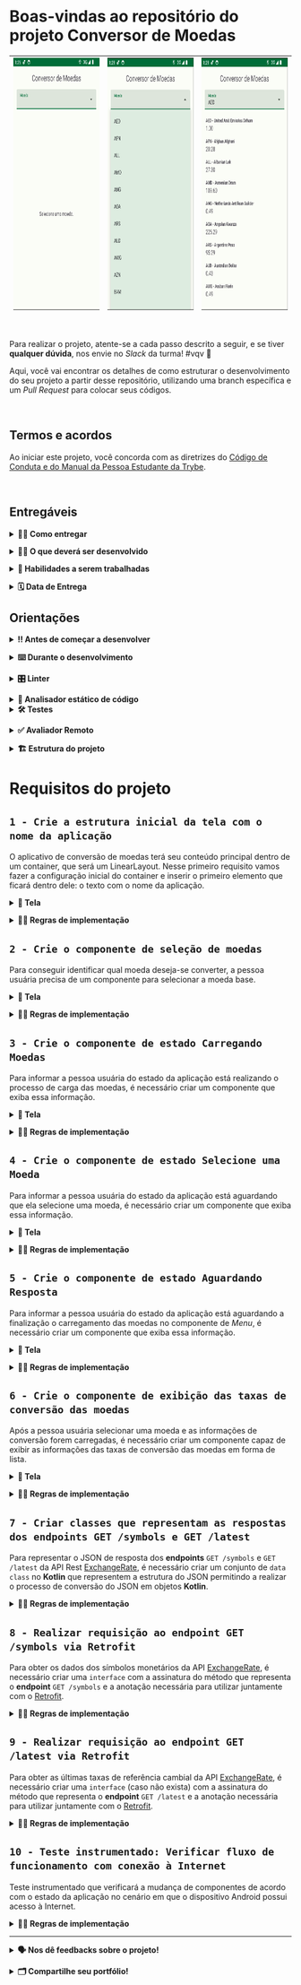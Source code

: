 # Boas-vindas ao repositório do projeto Conversor de Moedas

| <img src="./assets/aplicativo_1.png" height="450" /> | <img src="./assets/aplicativo_2.png" height="450" /> | <img src="./assets/aplicativo_3.png" height="450" /> |
|:---:| :---: | :---: |

<br />

Para realizar o projeto, atente-se a cada passo descrito a seguir, e se tiver **qualquer dúvida**, nos envie no _Slack_ da turma! #vqv 🚀

Aqui, você vai encontrar os detalhes de como estruturar o desenvolvimento do seu projeto a partir desse repositório, utilizando uma branch específica e um _Pull Request_ para colocar seus códigos.

<br />

## Termos e acordos

Ao iniciar este projeto, você concorda com as diretrizes do [Código de Conduta e do Manual da Pessoa Estudante da Trybe](https://app.betrybe.com/learn/student-manual/codigo-de-conduta-da-pessoa-estudante).

<br />

## Entregáveis

<details><summary><strong>🤷🏽‍ Como entregar</strong></summary><br />

Para entregar o seu projeto, você deverá criar um _Pull Request_ neste repositório.

Lembre-se que você pode consultar nosso conteúdo sobre [Git & GitHub](https://app.betrybe.com/learn/course/5e938f69-6e32-43b3-9685-c936530fd326/module/f04cdb21-382e-4588-8950-3b1a29afd2dd/section/876a615b-f578-4d65-a820-de9f3e5e57db/lesson/be8632bf-7bb7-4c01-a5d9-7aadac3a58f0) sempre que precisar!
<br /></details>

<details><summary><strong>🧑‍💻 O que deverá ser desenvolvido</strong></summary><br />

Você será responsável por desenvolver uma aplicação Android de conversão de moedas que utiliza os dados da API [exchangerate.host](https://exchangerate.host). Esse aplicativo contêm o layout, a validação de estado dos compoentes e código de consumo de uma API Rest com Retrofit.

<br /></details>

<details><summary><strong>📝 Habilidades a serem trabalhadas </strong></summary><br />

Neste projeto, verificaremos se você é capaz de:

- Utilizar Kotlin para manipular os elementos visuais do Android;
- Utilizar Kotlin para desenvolver regras de negócio da interface;
- Construir layout via XML utilizando componentes do Material Design 3;
- Posicionar os elementos visuais com ViewGroup;
- Utilizar Retrofit para consumir APIs Rest;
- Utilizar Corotinas para realizar chamadas assíncronas.

<br /></details>

<details><summary><strong>🗓 Data de Entrega</strong></summary><br />

- Este projeto é individual;

- Será 1 dias de projeto;

- Data para entrega final do projeto: `27/09/2024 23:59`.

<br /></details>

## Orientações

<details><summary><strong>‼ Antes de começar a desenvolver</strong></summary><br /> 

#### 1. Clone o repositório

- Use o comando: `git clone git@github.com:betrybe/android-037-android-projeto-android-cambio.git`

- Entre na pasta do repositório que você acabou de clonar:

    - `cd android-037-android-projeto-android-cambio`

#### 2. Instale as dependências

- Entre no arquivo `build.gradle` localizado dentro do diretório **app**

- Clique no botão `Sync Now` caso ele exista; se a opção não estiver disponível, significa que a sincronização automática já foi realizada ao abrir o Android Studio.

#### 3. Crie uma branch a partir da branch `main`

- Verifique que você está na branch `main`. Use o comando `git branch` para isso

- Se você não estiver, mude para a branch `main`. Use `git checkout main`

- Agora, crie uma branch à qual você vai submeter os `commits` do seu projeto.

    - Você deve criar uma branch no formato `{seu-nome-e-sobrenome}-{nome-do-projeto}`. Exemplo: `italo-moura-projeto-android-cambio`

    - Exemplo: `git checkout -b italo-moura-projeto-android-cambio`

#### 4. Adicione as mudanças ao _stage_ do Git e faça um `commit`

- Verifique que as mudanças ainda não estão no _stage_. O comando `git status` irá mostrar essa informação para você, mostrando os arquivos em vermelho

- Adicione o novo arquivo ao _stage_ do Git. Use `git add .` para adicionar **todos** os arquivos ao _stage_ ou `git add nome-do-arquivo` para adicionar um arquivo específico

- Verifique com o comando `git status` que os arquivos adicionados ao _stage_ agora estão verde

- Faça o `commit` inicial com o comando `git commit -m "Iniciando o projeto"`

- Verifique com `git status` que você não possui mais alterações para serem commitadas. A mensagem _nothing to commit_ ou similar deve aparecer

- Adicione a sua branch com o novo `commit` ao repositório remoto com o comando `git push`. Exemplo: `git push -u origin italo-moura-projeto-android-cambio`

#### 5. Crie um novo `Pull Request` _(PR)_

- Vá até a página de _Pull Requests_ do [repositório no GitHub](https://github.com/tryber/android-0x-projeto-conversor-moeda/pulls)

- Clique no botão verde _"New pull request"_

- Clique na caixa de seleção _"Compare"_ e escolha a sua branch **com atenção**

- Coloque um título para o seu _Pull Request_

- Exemplo: _"[Gabriel Oliva] Projeto Login Social"_

- Clique no botão verde _"Create pull request"_

- Adicione uma descrição para o _Pull Request_, um título nítido que o identifique, e clique no botão verde _"Create pull request"_

- Volte até a [página de _Pull Requests_ do repositório](https://github.com/tryber/android-0x-projeto-conversor-moeda/pulls) e confira se o seu _Pull Request_ está criado

<br /></details>

<details><summary><strong>⌨️ Durante o desenvolvimento</strong></summary><br />

Faça `commits` das alterações que você fizer no código regularmente, pois assim você garante visibilidade para o time da Trybe e treina essa prática para o mercado de trabalho. 😀

- Lembre-se de sempre após um (ou alguns) `commits` atualizar o repositório remoto

- Os comandos que você utilizará com mais frequência são:

    - `git status` _(para verificar o que está em vermelho - fora do stage - e o que está em verde - no stage)_;
    - `git add` _(para adicionar arquivos ao stage do Git)_;
    - `git commit` _(para criar um commit com os arquivos que estão no stage do Git)_;
    - `git push -u origin nome-da-branch` _(para enviar o commit para o repositório remoto na primeira vez que fizer o `push` de uma nova branch)_;
    - `git push` _(para enviar o commit para o repositório remoto após o passo anterior)_.

<br /></details>

<details><summary><strong>🎛 Linter</strong></summary><br />

Usaremos o [Ktlint](https://pinterest.github.io/ktlint/) para fazer o lint do seu código.

Este projeto já vem com as dependências relacionadas ao _linter_ configuradas no arquivo `build.gradle`, lembre-se de instalá-las.

Para poder rodar o `Ktlint` de forma local, rode o comando de acordo com o sistema operacional:

Mac ou Linux:
```bash
./gradlew ktlintCheck
```

Windows:
```bash
gradlew ktlintCheck
```

Se a análise do `Ktlint` encontrar problemas no seu código, tais problemas serão mostrados no seu terminal.

<br /></details>

<details><summary><strong>👀 Analisador estático de código</strong></summary><br />

Usaremos o [Detekt](https://detekt.dev/) para fazer a análise estática do seu código.

Este projeto já vem com as dependências relacionadas ao _linter_ configuradas no arquivo `build.gradle`, lembre-se de instalá-las.

Para poder rodar o `Detekt` de forma local, rode o comando de acordo com o sistema operacional:

Mac ou Linux:
```bash
./gradlew detekt
```

Windows:
```bash
gradlew detekt
```

Se a análise do `Ktlint` encontrar problemas no seu código, tais problemas serão mostrados no seu terminal.
</details>

<details>
<summary><strong>🛠 Testes</strong></summary><br />

Todos os requisitos do projeto serão testados automaticamente por meio do `Espresso`, uma ferramenta que testa interfaces. Você pode rodar o teste instrumentado no Android Studio ou via linha de comando.

#### Android Studio

Abra a aba `Run` e selecione o arquivo de teste, conforme exemplo abaixo:

![](./assets/test-android-studio.png)

#### Linha de comando

- Abra o emulador

- Execute o comando para os testes de Instrumentação
    - Mac ou Linux: `./gradlew connectedAndroidTest`
    - Windows: `gradlew connectedAndroidTest`

- Execute o comando para os testes Unitários
  - Mac ou Linux: `./gradlew testDebugUnitTest`
  - Windows: `gradlew testDebugUnitTest`

#### Avaliação

Os requisitos do seu projeto são avaliados automaticamente. Para verificar se a sua avaliação foi computada com sucesso, você pode verificar os **detalhes da execução do avaliador**:

- Na página do seu _Pull Request_, acima do "botão de merge", procure por `Evaluator job` e clique no link `Details`;

- Na página que se abrirá, procure pela linha `Evaluator step` e clique nela;

- Caso tenha dúvidas, peça ajuda no _Slack_.

⚠️ **O avaliador automático não necessariamente avalia seu projeto na ordem em que os requisitos aparecem no README. Isso acontece para deixar o processo de avaliação mais rápido. Então, não se assuste se isso acontecer, ok?**

O não cumprimento de um requisito, total ou parcialmente, impactará em sua avaliação.
<br /></details>

<details><summary><strong>✅ Avaliador Remoto</strong></summary> <br />

Para o avaliador remoto, estamos utilizando um dispositivo virtual com as seguintes configurações:

- API level: 29
- Display: 320x640
- DPI: 160x160
- Disable animations: true
- Disable spellchecker: false
- Disable Linux hardware acceleration: false
- Enable hardware keyboard: false

O projeto foi configurado para ser executado com versões específicas. Pode ocorrer que, ao baixar o projeto, o Android Studio sugira a atualização com a seguinte pergunta:

![](./assets/aviso_update.png)

⚠️ Não atualize o projeto, pois pode não ser compatível com o avaliador remoto. ⚠️

<br /></details>

<details>
<summary><strong>🏗 Estrutura do projeto</strong></summary> <br />

O seu Pull Request deverá conter, obrigatoriamente, os arquivos `MainActivity.kt`, `ApiIdlingResource`, `ApiService`, `CurrencyRateResponse`, `CurrencySymbolResponse`  e `activity_main.xml`.

As imagens pedidas no projeto estão dentro da pasta _/res_.

⚠️ É importante que seus arquivos tenham exatamente estes nomes!

Caso sinta a necessidade de adicionar outros arquivos além destes, sinta-se à vontade.

<strong>API BACKEND</strong><br />

Neste projeto, estaremos utilizando a API chamada [Exchange Rates Data API](https://apilayer.com/marketplace/exchangerates_data-api). Para utilizar esta API, você precisará uttilizar está chave de acesso: `20EyGYInJopKHhX7HzFTsiWv41CbMtdF`

Se necessário, a própria plataforma oferece informações sobre a API e documentação sobre como utilizá-la. <br />

![](./assets/api_5.png)

⚠️ É fundamental utilize a `API Key` em suas requisições para que possa ser avaliado no projeto. ⚠️


<br /></details>

# Requisitos do projeto

## `1 - Crie a estrutura inicial da tela com o nome da aplicação`

O aplicativo de conversão de moedas terá seu conteúdo principal dentro de um container, que será um LinearLayout. Nesse primeiro requisito vamos fazer a configuração inicial do container e inserir o primeiro elemento que ficará dentro dele: o texto com o nome da aplicação.

<details><summary><strong>️📱 Tela</strong></summary><br />

<img src="./assets/req_1.png" height="450" />

<br /></details>

<details><summary><strong>👩‍💻 Regras de implementação</strong></summary>

### Onde desenvolver

- O arquivo que você implementará o layout deve se chamar `activity_main.xml` e deve estar dentro do diretório `src/res/layout`;

### Estrutura da árvore de componentes da tela

```
App
└── ConstraintLayout
    └── LinearLayout
        └── MaterialTextView
```

### Regras de negócio

#### ConstraintLayout

- **Configuração**
    - Deve ser o elemento raíz da tela
    - Deve ter o id `main`
- **Layout**
    - Largura e altura devem ser a mesma do elemento pai

#### LinearLayout

- **Configuração**
    - Deve ser elemento filho do ConstraintLayout
    - Deve ter o id `linear_container`
    - Orientação deve ser `vertical`
- **Layout**
    - Largura e altura devem ser a mesma do elemento pai
    - As margens superior, inferior, esquerda e direita deve ser de `16dp`
- **Constraints**:
    - A constraint `top` deve ser ancorada no `top` do elemento pai
    - A constraint `bottom` deve ser ancorada no `bottom` do elemento pai
    - A constraint `right` deve ser ancorada no `right` do elemento pai
    - A constraint `left` deve ser ancorada no `left` do elemento pai

#### MaterialTextView

- **Configuração**
    - O elemento com o nome da aplicação deve ser o componente [MaterialTextView](https://developer.android.com/reference/com/google/android/material/textview/MaterialTextView)
    - Deve ser elemento filho do LinearLayout
    - Deve ter o id `application_name`
- **Layout**
    - Largura deve ser a mesma do elemento pai
    - Altura deve envolver o conteúdo
    - O conteúdo do componente deve estar centralizado
    - A margem inferior deve ser de `16dp`
- **Atributos**
  - O texto do componente deve ser `Conversor de Moedas`

### O que será testado?

- `ConstraintLayout`
  - O elemento `ConstraintLayout` está visível?
  - O elemento `ConstraintLayout` possui a mesma largura do pai?
  - O elemento `ConstraintLayout` possui a mesma altura do pai?
- `LinearLayout`
  - O elemento `LinearLayout` está visível?
  - O elemento `LinearLayout` é filho do elemento ConstraintLayout?
  - O elemento `LinearLayout` possui a mesma largura do elemento pai?
  - O elemento `LinearLayout` possui a mesma altura do elemento pai?
  - O elemento `LinearLayout` possui orientação vertical?
  - O elemento `LinearLayout` possui margens iguais a 16dp?
  - O elemento `LinearLayout` possui as restrições limitadas ao elemento pai?
- `MaterialTextView`
  - O elemento `MaterialTextView` está visível?
  - O elemento `MaterialTextView` é filho do elemento LinearLayout?
  - O elemento `MaterialTextView` possui o texto Conversor de Moedas?
  - O elemento `MaterialTextView` possui a mesma largura do elemento pai?
  - O elemento `MaterialTextView` possui a largura necessária para envolver seu conteúdo?
  - O elemento `MaterialTextView` tem o conteúdo centralizado?
  - O elemento `MaterialTextView` possui margem inferior igual a 16dp?
  - O elemento `MaterialTextView` possui o texto igual a Conversor de Moedas?

<br/></details>

## `2 - Crie o componente de seleção de moedas`

Para conseguir identificar qual moeda deseja-se converter, a pessoa usuária precisa de um componente para selecionar a moeda base.

<details><summary><strong>️📱 Tela</strong></summary><br />

<img src="./assets/req_2.png" height="450" />

<br /></details>

<details><summary><strong>👩‍💻 Regras de implementação</strong></summary>

### Onde desenvolver

- O arquivo que você implementará o layout deve se chamar `activity_main.xml` e deve estar dentro do diretório `src/res/layout`;

### Estrutura da árvore de componentes da tela

```
App
└── ConstraintLayout
    └── LinearLayout
        ├── MaterialTextView
        └── TextInputLayout
            └── AutoCompleteTextView
```

### Regras de negócio

- O componente de seleção de moeda deve o componente `Menu` do [Material Design 3](https://m3.material.io/components/menus/overview)

#### TextInputLayout

- **Configuração**
  - Deve ser elemento filho do `LinearLayout`
  - Deve ter o id `currency_selection_input_container`
- **Layout**
  - Deve ter a mesma largura do elemento pai
  - Deve ter a altura necessária para envolver seu conteúdo
  - Deve ter margem inferior igual a 16dp
  - Deve ter um estilo definido com `ExposedDropdownMenu` do meterial3
- **Atributos**
  - Deve exibir a string `Moeda` como texto auxiliar (_hint_).

#### AutoCompleteTextView

- **Configuração**
  - Deve ser elemento filho do `TextInputLayout`
	- Deve ter o id `currency_selection_input_layout`
- **Layout**
  - Deve ter a mesma largura do elemento pai
  - Deve ter a altura necessária para envolver seu conteúdo
- **Atributos**
  - O tipo de entrada de texto (inputType) deve possuir o valor `none`

### O que será testado?

- `TextInputLayout`
  - O elemento `TextInputLayout` está visível?
  - O elemento `TextInputLayout` é filho do elemento LinearLayout?
  - O elemento `TextInputLayout` possui a mesma largura do elemento pai?
  - O elemento `TextInputLayout` possui a altura necessária para envolver seu conteúdo?
  - O elemento `TextInputLayout` possui margem inferior igual a 16dp?
  - O elemento `TextInputLayout` possui a label (hint) igual a Moeda?
- `AutoCompleteTextView`
  - O elemento `AutoCompleteTextView` está visível?
  - O elemento `AutoCompleteTextView` é filho do elemento TextInputLayout?
  - O elemento `AutoCompleteTextView` possui a mesma largura do elemento pai?
  - O elemento `AutoCompleteTextView` possui a altura necessária para envolver seu conteúdo?
  - O elemento `AutoCompleteTextView` possui inputType igual a none?

<br/></details>

## `3 - Crie o componente de estado Carregando Moedas`

Para informar a pessoa usuária do estado da aplicação está realizando o processo de carga das moedas, é necessário criar um componente que exiba essa informação.

<details><summary><strong>️📱 Tela</strong></summary><br />

<img src="./assets/req_3.png" height="450" />

<br /></details>

<details><summary><strong>👩‍💻 Regras de implementação</strong></summary>

### Onde desenvolver

- O arquivo que você implementará o layout deve se chamar `activity_main.xml` e deve estar dentro do diretório `src/res/layout`;

### Estrutura da árvore de componentes da tela

```
App
└── ConstraintLayout
    └── LinearLayout
        ├── MaterialTextView
        ├── TextInputLayout
        │   └── AutoCompleteTextView
        └── MaterialTextView
```

### Regras de negócio

#### MaterialTextView

- **Configuração**
  - O elemento que exibirá o texto `Carregando moedas...` deve ser o componente [MaterialTextView](https://developer.android.com/reference/com/google/android/material/textview/MaterialTextView)
  - Deve ser elemento filho do LinearLayout
  - Deve ter o id `load_currency_state`
  - O componente de estado deve estar com a visibilidade como `gone`
- **Layout**
  - Largura deve ser a mesma do elemento pai
  - Altura deve ser a mesma do elemento pai
- **Atributos**
  - O texto do componente deve ser `Carregando moedas...`
  - O tamanho do texto deve ser de `16sp`
  - O conteúdo do componente deve estar centralizado

### O que será testado?

- O elemento `MaterialTextView` é filho do elemento LinearLayout?
- O elemento `MaterialTextView` possui a mesma largura do elemento pai?
- O elemento `MaterialTextView` possui a mesma altura do elemento pai?
- O elemento `MaterialTextView` tem o conteúdo centralizado?
- O elemento `MaterialTextView` possui o texto igual a Carregando Moedas...?
- O elemento `MaterialTextView` possui margem inferior igual a 16dp?

<br/></details>

## `4 - Crie o componente de estado Selecione uma Moeda`

Para informar a pessoa usuária do estado da aplicação está aguardando que ela selecione uma moeda, é necessário criar um componente que exiba essa informação.

<details><summary><strong>️📱 Tela</strong></summary><br />

<img src="./assets/req_4.png" height="450" />

<br /></details>

<details><summary><strong>👩‍💻 Regras de implementação</strong></summary>

### Onde desenvolver

- O arquivo que você implementará o layout deve se chamar `activity_main.xml` e deve estar dentro do diretório `src/res/layout`;

### Estrutura da árvore de componentes da tela

```
App
└── ConstraintLayout
    └── LinearLayout
        ├── MaterialTextView
        ├── TextInputLayout
        │   └── AutoCompleteTextView
        ├── MaterialTextView
        └── MaterialTextView
```

### Regras de negócio

#### Componente de estado Selecione uma Moeda

- **Configuração**
  - O elemento que exibirá o texto `Selecione uma moeda.` deve ser o componente [MaterialTextView](https://developer.android.com/reference/com/google/android/material/textview/MaterialTextView)
  - Deve ser elemento filho do `LinearLayout`
  - Deve ter o id `select_currency_state`
  - O componente de estado deve estar com a visibilidade como `gone`
- **Layout**
  - Largura deve ser a mesma do elemento pai
  - Altura deve ser a mesma do elemento pai
  - Uma margem superior de `24dp`
- **Atributos**
  - O texto do componente deve ser `Selecione uma moeda.`
  - O tamanho do texto deve ser de `16sp`
  - O conteúdo do componente deve estar centralizado

### O que será testado?

- O elemento `MaterialTextView` é filho do elemento LinearLayout?
- O elemento `MaterialTextView` possui a mesma largura do elemento pai?
- O elemento `MaterialTextView` possui a mesma altura do elemento pai?
- O elemento `MaterialTextView` possui a margem superior a 24dp?
- O elemento `MaterialTextView` possui texto igual a Selecione uma moeda.?
- O elemento `MaterialTextView` tem o conteúdo centralizado?
- O elemento `MaterialTextView` possui o tamanho do texto igual a 16dp?
- O elemento `MaterialTextView` possui a visibilidade igual a GONE?

<br/></details>

## `5 - Crie o componente de estado Aguardando Resposta`

Para informar a pessoa usuária do estado da aplicação está aguardando a finalização o carregamento das moedas no componente de _Menu_, é necessário criar um componente que exiba essa informação.

<details><summary><strong>️📱 Tela</strong></summary><br />

<img src="./assets/req_5.png" height="450" />

<br /></details>

<details><summary><strong>👩‍💻 Regras de implementação</strong></summary>

### Onde desenvolver

- O arquivo que você implementará o layout deve se chamar `activity_main.xml` e deve estar dentro do diretório `src/res/layout`;

### Estrutura da árvore de componentes da tela

```
App
└── ConstraintLayout
    └── LinearLayout
        ├── MaterialTextView
        ├── TextInputLayout
        │   └── AutoCompleteTextView
        ├── MaterialTextView
        ├── MaterialTextView
        └── FrameLayout
            └── CircularProgressLayout
```

### Regras de negócio

#### FrameLayout

- **Configuração**
  - Deve ser elemento filho do `LinearLayout`
  - Deve ter o id `waiting_response_state`
  - O componente de estado deve estar com a visibilidade como `gone`
- **Layout**
  - Deve ter a mesma largura do elemento pai
  - Deve ter a mesma altura do elemento pai

#### CircularProgressIndicator

- **Configuração**
  - O elemento que irá exibir uma barra de progresso circular será o componente [ProgressIndicator](https://github.com/material-components/material-components-android/blob/master/docs/components/ProgressIndicator.md#circular-progress-indicators) do tipo **circular**
  - Deve ser elemento filho do `FrameLayout`
  - Deve ter o id `waiting_response_progress`
- **Layout**
  - Deve ter a mesma largura do elemento pai
  - Deve ter a mesma altura do elemento pai
- **Atributos**
  - Deve estar centralizado horizontalmente e verticalmente em relação ao elemento pai (layout_gravity)
  - Deve estar com a propriedade `indeterminate` com valor `true`

### O que será testado?

- **FrameLayout**
  - O elemento `FrameLayout` é filho do elemento LinearLayout?
  - O elemento `FrameLayout` possui a mesma largura do elemento pai?
  - O elemento `FrameLayout` possui a mesma altura do elemento pai?
  - O elemento `FrameLayout` possui a visibilidade igual a GONE?
- **CircularProgressIndicator**
  - O elemento `CircularProgressIndicator` é filho do elemento LinearLayout?
  - O elemento `CircularProgressIndicator` possui a mesma largura do elemento pai?
  - O elemento `CircularProgressIndicator` possui a mesma altura do elemento pai?
  - O elemento `CircularProgressIndicator` está centralizado em relação ao componente pai?
  - O elemento `CircularProgressIndicator` está com a propriedade indeterminate com valor igual a true?

<br/></details>

## `6 - Crie o componente de exibição das taxas de conversão das moedas`

Após a pessoa usuária selecionar uma moeda e as informações de conversão forem carregadas, é necessário criar um componente capaz de exibir as informações das taxas de conversão das moedas em forma de lista.

<details><summary><strong>️📱 Tela</strong></summary><br />

<img src="./assets/req_6.png" height="450" />

<br /></details>

<details><summary><strong>👩‍💻 Regras de implementação</strong></summary>

### Onde desenvolver

- O arquivo que você implementará o layout deve se chamar `activity_main.xml` e deve estar dentro do diretório `src/res/layout`;

### Estrutura da árvore de componentes da tela

```
App
└── ConstraintLayout
    └── LinearLayout
        ├── MaterialTextView
        ├── TextInputLayout
        │   └── AutoCompleteTextView
        ├── MaterialTextView
        ├── MaterialTextView
        ├── FrameLayout
        │   └── CircularProgressLayout
        └── RecyclerView
```

### Regras de negócio

#### RecyclerView

- **Configuração**
  - O elemento que exibirá a listagem das taxas de conversão de moedas é o componente [RecyclerView](https://developer.android.com/develop/ui/views/layout/recyclerview)
  - Deve ser elemento filho do `LinearLayout`
  - O componente deve ter o id `currency_rates_state`
  - O componente de estado deve estar com a visibilidade como `gone`
- **Layout**
  - Largura deve ser a mesma do elemento pai
  - Altura deve ser a mesma do elemento pai

### O que será testado?

- O elemento RecyclerView é filho do elemento LinearLayout?
- O elemento RecyclerView possui a mesma largura do elemento pai?
- O elemento RecyclerView possui a mesma altura do elemento pai?
- O elemento FrameLayout possui a visibilidade igual a GONE?

<br/></details>

<!-- ## `7 - Crie o componente de exibição de erro de conexão`

Para informar a pessoa usuária do estado em que a aplicação obteve um erro de conexão de rede durante uma requisição, é necessário criar um componente que exiba essa informação.

<details><summary><strong>️📱 Tela</strong></summary><br />

> Adicionar imagem nos moldes do README.md do projeto `android-0x-projeto-login-social`

<br /></details>

<details><summary><strong>👩‍💻 Regras de implementação</strong></summary>

### Onde desenvolver

- O arquivo que você implementará o layout deve se chamar `activity_main.xml` e deve estar dentro do diretório `src/res/layout`;

### Estrutura da árvore de componentes da tela

```
App
└── ConstraintLayout
    └── LinearLayout
        ├── MaterialTextView
        ├── TextInputLayout
        │   └── AutoCompleteTextView
        ├── MaterialTextView
        ├── MaterialTextView
        ├── FrameLayout
        │   └── CircularProgressLayout
        ├── RecyclerView
        └── ImageView
```

### Regras de negócio

#### Componente de estado exibir taxas de conversão

- **Configuração**
  - O elemento que exibirá uma imagem informando que ocorreu o problema de conexão utilizando o componente [ImageView](https://developer.android.com/reference/android/widget/ImageView)
  - Deve ser elemento filho do `LinearLayout`
  - O componente deve ter o id `connection_error_state`
  - A imagem a ser atribuída deve ser a que se encontra na página XPTO do **figma**.
- **Layout**
  - Largura deve ser igual a 250dp
  - Altura deve ser a mesma do elemento pai
  - Deve estar centralizado horizontalmente e verticalmente
  - Margem superior igual a 24dp
  - Margem inferior igual a 24dp
- **Atributos**
  - O componente deve estar com a visibilidade marcada como `gone`
  - O texto deve estar centralizado verticalmente e horizontalmente

### O que será testado?

- O elemento `ImageView` é filho do elemento LinearLayout?
- O elemento `ImageView` possui largura igual a 250dp?
- O elemento `ImageView` possui a mesma altura do elemento pai?
- O elemento `ImageView` está centralizado em relação ao componente pai?
- O elemento `ImageView` possui margem superior igual a 24dp?
- O elemento `ImageView` possui margem inferior igual a 24dp?
- O elemento `ImageView` possui um drawable definido?
- O elemento `ImageView` possui visibilidade igual a GONE?s

<br/></details> -->

## `7 - Criar classes que representam as respostas dos endpoints GET /symbols e GET /latest`

Para representar o JSON de resposta dos **endpoints** `GET /symbols` e `GET /latest` da API Rest [ExchangeRate](https://apilayer.com/marketplace/exchangerates_data-api), é necessário criar um conjunto de `data class` no **Kotlin** que representem a estrutura do JSON permitindo a realizar o processo de conversão do JSON em objetos **Kotlin**.

<details><summary><strong>👩‍💻 Regras de implementação</strong></summary>

Você deve implementar as duas `data classes`:

- CurrencySymbolResponse
- CurrencyRateResponse

Elas devem estar no seguinte no pacote `com.betrybe.currencyview.data.models` conforme a árvore de pacotes abaixo:

```text
app
└── java
    └── com.betrybe.currencyview
        └── data
            ├── api
            └── models
                ├── CurrencySymbolResponse
                └── CurrencyRateResponse
```

A classe `CurrencySymbolResponse` deve possuir os seguinte atributos:

- Atributo `success` do tipo **Boolean**
- Atributo `symbols` do tipo **Map<String, String>**

A classe `CurrencyRateResponse` deve possuir os seguintes atributos:

- Atributo `success` do tipo **Boolean**
- Atributo `base` do tipo **String**
- Atributo `date` do tipo **String**
- Atributo `rates` do tipo **Map<String, Double>**

### O que será testado?

- `CurrencySymbolResponse` data class
  - Existe a data class `CurrencySymbolResponse` no pacote **com.betrybe.currencyview.data.models**?
  - Existe a propriedade `success` do tipo **Boolean** na data class `CurrencySymbolResponse`?
  - Existe a propriedade `symbols` do tipo **Map<String, String>** na data class `CurrencySymbolResponse`?
- `CurrencyRateResponse` data class
  - Existe a data class `CurrencyRateResponse` no pacote **com.betrybe.currencyview.data.models**?
  - Existe a propriedade `success` do tipo **Boolean** na data class `CurrencyRateResponse`?
  - Existe a propriedade `base` do tipo **String** na data class `CurrencyRateResponse`?
  - Existe a propriedade `date` do tipo **String** na data class `CurrencyRateResponse`?
  - Existe a propriedade `rates` do tipo **Map<String, Double>** na data class `CurrencyRateResponse`?

<br/></details>

## `8 - Realizar requisição ao endpoint GET /symbols via Retrofit`

Para obter os dados dos símbolos monetários da API [ExchangeRate](https://apilayer.com/marketplace/exchangerates_data-api), é necessário criar uma `interface` com a assinatura do método que representa o **endpoint** `GET /symbols` e a anotação necessária para utilizar juntamente com o [Retrofit](https://square.github.io/retrofit/).

<details><summary><strong>👩‍💻 Regras de implementação</strong></summary>

O Objetivo deste requisito é implementar a interface `ApiService`, para realizar requisições do [Retrofit](https://square.github.io/retrofit/), dentro do pacote `com.betrybe.currencyview.data.api` conforme a árvore de pacotes abaixo.

```text
app
└── java
    └── com.betrybe.currencyview
        └── data
            └── api
                └── ApiService
```

A interface `ApiService` deve definir o método `getSymbols`, sem nenhum parâmetro de entrada e que retorne um objeto do tipo `CurrencySymbolResponse`. O método `getSymbol` deve ser marcado como `suspend`.

Para que este teste funcione corretamente, você precisará usar a classe `ApildlingResource` dentro de todas as suas `Coroutines`, como no exemplo a seguir:

``` Kotlin
CoroutineScope(Main).launch {
    try {
        // ADICIONAR ESSA LINHA
        ApiIdlingResource.increment()

        //...
        // Seu Codigo das Rotinas
        // ...

        // ADICIONAR ESSA LINHA
        ApiIdlingResource.decrement()
    } catch (e: HttpException) {
        // ADICIONAR ESSA LINHA
        ApiIdlingResource.decrement()

        //...
        // Seu Codigo de erro de HttpException
        // ...
    } catch (e: IOException) {
        // ADICIONAR ESSA LINHA
        ApiIdlingResource.decrement()

        //...
        // Seu Codigo de erro de IOException
        // ...
    }
}
```

### O que será testado?

- A Interface `ApiService` existe?
- É possível criar um cliente Rest com o Retrofit a partir da interface `ApiService`?
- O cliente Rest com Retrofit retorna uma resposta não nula?
- O cliente Rest com o Retrofit consegue realizar uma requisição e obter os valores esperados já desserializados?
- Ao iniciar o aplicativo, o componente `select` listará todas as moedas obtidas a partir da requisição à API.
- Será verificado se a moeda `BRL` está presente na resposta da requisição, e será possível selecioná-la através de um clique.

<br/></details>

## `9 - Realizar requisição ao endpoint GET /latest via Retrofit`

Para obter as últimas taxas de referência cambial da API [ExchangeRate](https://apilayer.com/marketplace/exchangerates_data-api), é necessário criar uma `interface` (caso não exista) com a assinatura do método que representa o **endpoint** `GET /latest` e a anotação necessária para utilizar juntamente com o [Retrofit](https://square.github.io/retrofit/).

<details><summary><strong>👩‍💻 Regras de implementação</strong></summary>

O Objetivo deste requisito é implementar a interface `ApiService`, para realizar requisições do [Retrofit](https://square.github.io/retrofit/), dentro do pacote `com.betrybe.currencyview.data.api` conforme a árvore de pacotes abaixo.

```text
app
└── java
    └── com.betrybe.currencyview
        └── data
            └── api
                └── ApiService
```

A interface `ApiService` deve definir o método `getLatestRates`, com um parâmetro String de entrada (`base:String`) e que retorne um objeto do tipo `CurrencyRateResponse`. O método `getLatestRates` deve ser marcado como `suspend`.

Para que este teste funcione corretamente, você precisará usar a classe `ApildlingResource` dentro de todas as suas `Coroutines`, como no exemplo a seguir:

``` Kotlin
CoroutineScope(Main).launch {
    try {
        // ADICIONAR ESSA LINHA
        ApiIdlingResource.increment()

        //...
        // Seu Codigo das Rotinas
        // ...

        // ADICIONAR ESSA LINHA
        ApiIdlingResource.decrement()
    } catch (e: HttpException) {
        // ADICIONAR ESSA LINHA
        ApiIdlingResource.decrement()

        //...
        // Seu Codigo de erro de HttpException
        // ...
    } catch (e: IOException) {
        // ADICIONAR ESSA LINHA
        ApiIdlingResource.decrement()

        //...
        // Seu Codigo de erro de IOException
        // ...
    }
}
```

### O que será testado?

- A Interface `ApiService` existe?
- É possível criar um cliente Rest com o Retrofit a partir da interface `ApiService`?
- O cliente Rest com Retrofit retorna uma resposta não nula?
- O cliente Rest com o Retrofit consegue realizar uma requisição e obter os valores esperados já desserializados?
- Ao iniciar o aplicativo, o ciclo começa no elemento `select` e permite a seleção da moeda BRL. 
- Após a seleção, o `recycle view` é carregado com as informações relacionadas a essa moeda.

<br/></details>

## `10 - Teste instrumentado: Verificar fluxo de funcionamento com conexão à Internet`

Teste instrumentado que verificará a mudança de componentes de acordo com o estado da aplicação no cenário em que o dispositivo Android possui acesso à Internet.

<details><summary><strong>👩‍💻 Regras de implementação</strong></summary>

No caso do dispositivo Android possuir acesso à Internet, a aplicativo deve transicionar entre componentes de estado durante seu funcionamento. Os componentes de estado a seguir devem ser exibidos na seguinte ordem:

Para que este teste funcione corretamente, você precisará usar a classe `ApildlingResource` dentro de todas as suas `Coroutines`, como no exemplo a seguir:

``` Kotlin
CoroutineScope(Main).launch {
    try {
        // ADICIONAR ESSA LINHA
        ApiIdlingResource.increment()

        //...
        // Seu Codigo das Rotinas
        // ...

        // ADICIONAR ESSA LINHA
        ApiIdlingResource.decrement()
    } catch (e: HttpException) {
        // ADICIONAR ESSA LINHA
        ApiIdlingResource.decrement()

        //...
        // Seu Codigo de erro de HttpException
        // ...
    } catch (e: IOException) {
        // ADICIONAR ESSA LINHA
        ApiIdlingResource.decrement()

        //...
        // Seu Codigo de erro de IOException
        // ...
    }
}
```

- **Passo 1** - Exibir o componente `load_currency_state` **(Criado no requisito 03)**

Este é o componente de estado a ser exibido na inicialização da aplicação.

Este componente exibe a mensagem `Carregando moedas...` enquanto uma requisição ao **endpoint** `GET /symbols` é realizada para popular o componente `Menu`.

Ao realizar a requisição com sucesso, o componente `load_currency_state` deve ter sua visibilidade marcada como `GONE` e exibir o próximo componente do fluxo.

- **Passo 2** - Exibir o componente `select_currency_state` **(Criado no requisito 04)**

Este componente exibe a mensagem `Selecione uma moeda.` após o preenchimento dos dados no componente `Menu`.

No momento que a pessoa usuária selecionar uma moeda no componente `Menu`, deve-se realizar uma requisição ao **endpoint** `GET /latest` passando a moeda selecionada como parâmetro de entrada e o componente `select_currency_state` deve ter sua visibilidade marcada como `GONE` e exibir o próximo componente do fluxo.

- **Passo 3** - Exibir o componente `waiting_response_state` **(Criado no requisito 05)**

Este componente exibe uma animação de carregamento de dados após durante a requisição ao **endpoint** `GET /latest`.

Quando a requisição ao **endpoint** `GET /latest` finalizar, deve-se popular o `RecyclerView` do componente `currency_rates_state` e o componente `waiting_response_state` deve ter sua visibilidade marcada como `GONE` e exibir o próximo componente do fluxo.

- **Passo 4** - Exibir o componente `currency_rates_state` **(Criado no requisito 06)**

Este componente exibe uma lista com as taxas de referência cambial da API da moeda selecionada.

Caso a pessoa usuária selecione uma nova moeda, o fluxo repete-se a partir do passo **2**.

### O que será testado?

- O elemento MaterialTextView (load_currency_state) é exibido?
- Realiza uma operação de click no componente AutoCompleteTextView
- O elemento MaterialTextView (select_currency_state) é exibido?
- Seleciona a moeda BRL no AutoCompleteTextView
- O elemento FrameLayout com o CircularProgressIndicator é exibido?
- O elemento RecyclerView é exibido?
- O elemento RecyclerView possui, no mínimo, um elemento?

<br/></details>

<!-- ## `12 - Teste instrumentado: Verificar fluxo de funcionamento sem conexão à Internet`

Teste instrumentado que verificará a mudança de componentes de acordo com o estado da aplicação no cenário em que o dispositivo Android não possui acesso à Internet.

<details><summary><strong>👩‍💻 Regras de implementação</strong></summary>

No caso do dispositivo Android não possuir acesso à Internet, a aplicativo deve transicionar entre componentes de estado durante seu funcionamento e, ao final, exibir o componente de estado que indica problema de conexão (`connection_error_state`). 

Diferente do requisito anterior, o dispositivo virtual que será utilizado para o teste não possuirá conexão com a Internet. Logo é esperado que a requisição ao **endpoint** `GET /symbols` falhe e que seja exibido o componente de estado de erro de conexão.

Para este caso, os componentes de estado a seguir devem ser exibidos na seguinte ordem:

- **Passo 1** - Exibir o componente `load_currency_state` **(Criado no requisito 03)**

Este é o componente de estado a ser exibido na inicialização da aplicação.

Este componente exibe a mensagem `Carregando moedas...` enquanto uma requisição ao **endpoint** `GET /symbols` é realizada para popular o componente `Menu`.

Ao realizar a requisição com sucesso, o componente `load_currency_state` deve ter sua visibilidade marcada como `GONE` e exibir o próximo componente do fluxo.

- **Passo 2** - Exibir o componente `connection_error_state` **(Criado no requisito 07)**

Este componente exibe uma imagem com o simbolo de _WiFi_ cortado após ser lançada uma exceção durante a requisição ao **endpoint** `GET /symbols`.

### O que será testado?

- O elemento MaterialTextView é exibido?
- O elemento ImageView é exibido?

<br/></details> -->

---

<details>
<summary><strong>🗣 Nos dê feedbacks sobre o projeto!</strong></summary><br />

Ao finalizar e submeter o projeto, não se esqueça de avaliar sua experiência preenchendo o formulário.
**Leva menos de 3 minutos!**

[Formulário de avaliação do projeto](https://be-trybe.typeform.com/to/ZTeR4IbH#cohort_hidden=CH37-ANDROID&template=betrybe/android-0x-projeto-android-cambio)

<br /></details>

<details>
<summary><strong>🗂 Compartilhe seu portfólio!</strong></summary><br />

Você sabia que o LinkedIn é a principal rede social profissional e compartilhar o seu aprendizado lá é muito importante para quem deseja construir uma carreira de sucesso? Compartilhe esse projeto no seu LinkedIn, marque o perfil da Trybe (@trybe) e mostre para a sua rede toda a sua evolução.

<br /></details>
